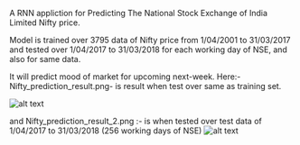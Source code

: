 A RNN appliction for Predicting The National Stock Exchange of India Limited Nifty price.

Model is trained over 3795 data of Nifty price from 1/04/2001 to 31/03/2017 and tested over 1/04/2017 to 31/03/2018 for each working day of NSE, and also for same data.

It will predict mood of market for upcoming next-week.
Here:-    Nifty_prediction_result.png- is result when test over same as training set.

![alt text](https://raw.githubusercontent.com/junior-g/Useful_Scripts_DuringDeepLearning/master/RNN-Application(Nifty-Prediction)/Nifty_prediction_result.png)

and      Nifty_prediction_result_2.png :- is when tested over test data of 1/04/2017 to 31/03/2018 (256 working days of NSE) 
![alt text](https://raw.githubusercontent.com/junior-g/Useful_Scripts_DuringDeepLearning/master/RNN-Application(Nifty-Prediction)/Nifty_prediction_result_2.png)
